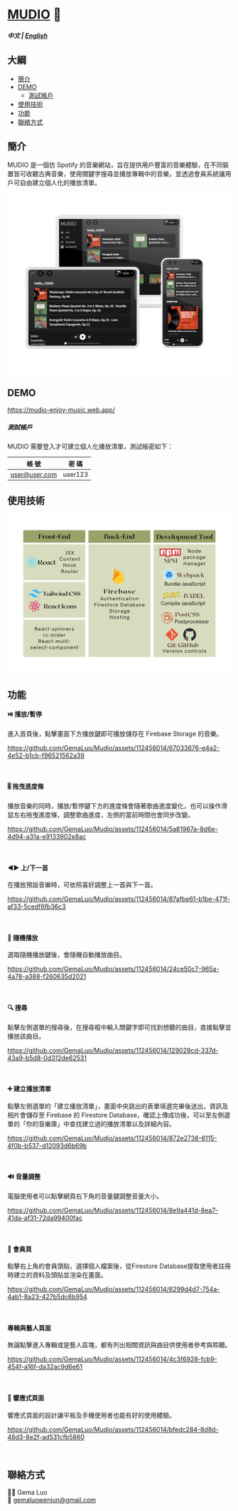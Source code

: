 # [MUDIO](https://mudio-enjoy-music.web.app/) :musical_note:

##### 中文 | [English](./README.md)

## 大綱

- [簡介](#簡介)
- [DEMO](#DEMO)
  - [測試帳戶](#測試帳戶)
- [使用技術](#使用技術)
- [功能](#功能)
- [聯絡方式](#聯絡方式)

## 簡介

MUDIO 是一個仿 Spotify 的音樂網站，旨在提供用戶豐富的音樂體驗，在不同裝置皆可收聽古典音樂，使用關鍵字搜尋並播放專輯中的音樂，並透過會員系統讓用戶可自由建立個人化的播放清單。

![專案圖片（裝置別）](/images/readme-pic.png)

## DEMO

https://mudio-enjoy-music.web.app/

##### 測試帳戶

MUDIO 需要登入才可建立個人化播放清單，測試帳密如下：

| 帳 號         | 密 碼   |
| ------------- | ------- |
| user@user.com | user123 |

## 使用技術

![專案使用技術](/images/tool.png)

## 功能

#### :play_or_pause_button: 播放/暫停

進入首頁後，點擊畫面下方播放鍵即可播放儲存在 Firebase Storage 的音樂。


https://github.com/GemaLuo/Mudio/assets/112456014/67033676-e4a2-4e52-b1cb-f96521562a39

<br>

#### :level_slider: 拖曳進度條

播放音樂的同時，播放/暫停鍵下方的進度條會隨著歌曲進度變化，也可以操作滑鼠左右拖曳進度條，調整歌曲進度，左側的當前時間也會同步改變。


https://github.com/GemaLuo/Mudio/assets/112456014/5a81967a-8d6e-4d94-a31a-e9133902e8ac

<br>

#### :arrow_backward::arrow_forward: 上/下一首

在播放預設音樂時，可依照喜好調整上一首與下一首。


https://github.com/GemaLuo/Mudio/assets/112456014/87afbe61-b1be-471f-af33-5cedf6fb36c3

<br>

#### :twisted_rightwards_arrows: 隨機播放

選取隨機播放鍵後，會隨機自動播放曲目。


https://github.com/GemaLuo/Mudio/assets/112456014/24ce50c7-965a-4a78-a388-f260635d2021

<br>

#### :mag: 搜尋

點擊左側選單的搜尋後，在搜尋框中輸入關鍵字即可找到想聽的曲目，直接點擊並播放該曲目。


https://github.com/GemaLuo/Mudio/assets/112456014/129029cd-337d-43a9-b5d8-0d312de62531

<br>

#### :heavy_plus_sign: 建立播放清單

點擊左側選單的「建立播放清單」，畫面中央跳出的表單填選完畢後送出，資訊及相片會儲存至 Firebase 的 Firestore Database，確認上傳成功後，可以至左側選單的「你的音樂庫」中查找建立過的播放清單以及詳細內容。


https://github.com/GemaLuo/Mudio/assets/112456014/872e2738-6115-4f0b-b537-d12093d6b69b

<br>

#### :loud_sound: 音量調整

電腦使用者可以點擊網頁右下角的音量鍵調整音量大小。


https://github.com/GemaLuo/Mudio/assets/112456014/8e9a441d-8ea7-41da-af31-72da99400fac

<br>

#### :bust_in_silhouette: 會員頁

點擊右上角的會員頭貼，選擇個人檔案後，從Firestore Database提取使用者註冊時建立的資料及頭貼並渲染在畫面。


https://github.com/GemaLuo/Mudio/assets/112456014/6299d4d7-754a-4ab1-8a23-427b5dc6b954

<br>

#### 專輯與藝人頁面

無論點擊進入專輯或是藝人區塊，都有列出相關資訊與曲目供使用者參考與聆聽。


https://github.com/GemaLuo/Mudio/assets/112456014/4c3f6928-fcb9-454f-a16f-da32ac9d6e61

<br>

#### :iphone: 響應式頁面

響應式頁面的設計讓平板及手機使用者也能有好的使用體驗。


https://github.com/GemaLuo/Mudio/assets/112456014/bfedc284-8d8d-48d3-8e2f-ad531cfb5860

<br>

## 聯絡方式

:woman_technologist: Gema Luo<br>
:email: gemaluowenjun@gmail.com

